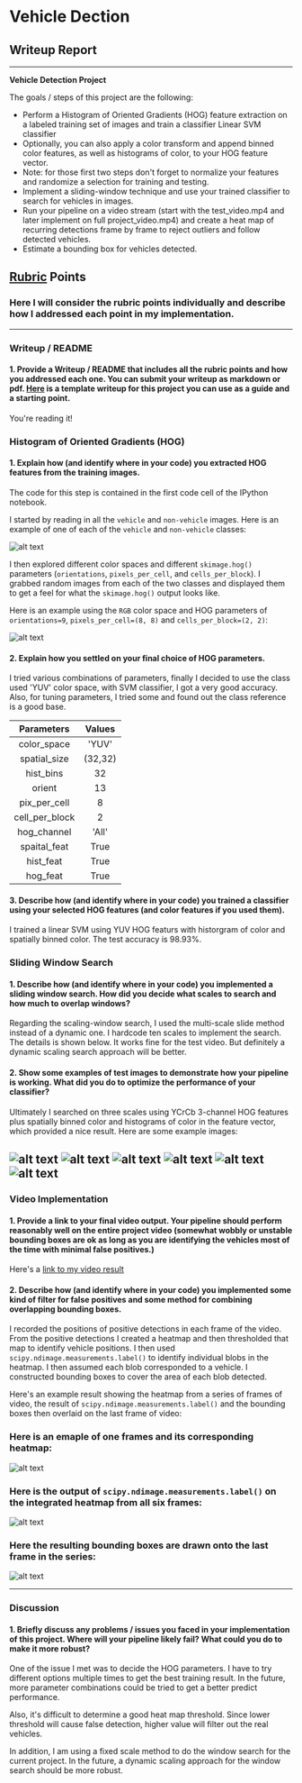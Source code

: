 # Vehicle Dection

## Writeup Report
---

**Vehicle Detection Project**

The goals / steps of this project are the following:

* Perform a Histogram of Oriented Gradients (HOG) feature extraction on a labeled training set of images and train a classifier Linear SVM classifier
* Optionally, you can also apply a color transform and append binned color features, as well as histograms of color, to your HOG feature vector.
* Note: for those first two steps don't forget to normalize your features and randomize a selection for training and testing.
* Implement a sliding-window technique and use your trained classifier to search for vehicles in images.
* Run your pipeline on a video stream (start with the test_video.mp4 and later implement on full project_video.mp4) and create a heat map of recurring detections frame by frame to reject outliers and follow detected vehicles.
* Estimate a bounding box for vehicles detected.

[//]: # (Image References)
[image1]: ./output_images/car_not_car.png
[image2]: ./output_images/HOG_example.jpg
[image3]: ./output_images/output_test1.jpg
[image4]: ./output_images/output_test2.jpg
[image5]: ./output_images/output_test3.jpg
[image6]: ./output_images/output_test4.jpg
[image7]: ./output_images/output_test5.jpg
[image8]: ./output_images/output_test6.jpg
[image9]: ./output_images/bboxes_and_heat.png
[image10]: ./output_images/labels_map.png
[image11]: ./output_images/output_bboxes.png
[video1]: ./project_video.mp4

## [Rubric](https://review.udacity.com/#!/rubrics/513/view) Points
### Here I will consider the rubric points individually and describe how I addressed each point in my implementation.  

---
### Writeup / README

#### 1. Provide a Writeup / README that includes all the rubric points and how you addressed each one.  You can submit your writeup as markdown or pdf.  [Here](https://github.com/udacity/CarND-Vehicle-Detection/blob/master/writeup_template.md) is a template writeup for this project you can use as a guide and a starting point.  

You're reading it!

### Histogram of Oriented Gradients (HOG)

#### 1. Explain how (and identify where in your code) you extracted HOG features from the training images.

The code for this step is contained in the first code cell of the IPython notebook.  

I started by reading in all the `vehicle` and `non-vehicle` images.  Here is an example of one of each of the `vehicle` and `non-vehicle` classes:

![alt text][image1]

I then explored different color spaces and different `skimage.hog()` parameters (`orientations`, `pixels_per_cell`, and `cells_per_block`).  I grabbed random images from each of the two classes and displayed them to get a feel for what the `skimage.hog()` output looks like.

Here is an example using the `RGB` color space and HOG parameters of `orientations=9`, `pixels_per_cell=(8, 8)` and `cells_per_block=(2, 2)`:


![alt text][image2]

#### 2. Explain how you settled on your final choice of HOG parameters.

I tried various combinations of parameters, finally I decided to use the class used 'YUV' color space, with SVM classifier, I got a very good accuracy. Also, for tuning parameters, I tried some and found out the class reference is a good base.


|   Parameters   | Values  |
|:--------------:|:-------:|
|  color_space   | 'YUV' |
|  spatial_size  | (32,32) |
|   hist_bins    |   32    |
|     orient     |    13    |
|  pix_per_cell  |    8    |
| cell_per_block |    2    |
|  hog_channel   |  'All'  |
|  spaital_feat  |  True   |
|   hist_feat    |  True   |
|    hog_feat    |  True   |

#### 3. Describe how (and identify where in your code) you trained a classifier using your selected HOG features (and color features if you used them).

I trained a linear SVM using YUV HOG featurs with historgram of color and spatially binned color. The test accuracy is 98.93%.

### Sliding Window Search

#### 1. Describe how (and identify where in your code) you implemented a sliding window search.  How did you decide what scales to search and how much to overlap windows?

Regarding the scaling-window search, I used the multi-scale slide method instead of a dynamic one. I hardcode ten scales to implement the search. The details is shown below. It works fine for the test video. But definitely a dynamic scaling search approach will be better.

#### 2. Show some examples of test images to demonstrate how your pipeline is working.  What did you do to optimize the performance of your classifier?

Ultimately I searched on three scales using YCrCb 3-channel HOG features plus spatially binned color and histograms of color in the feature vector, which provided a nice result.  Here are some example images:

![alt text][image3]
![alt text][image4]
![alt text][image5]
![alt text][image6]
![alt text][image7]
![alt text][image8]
---

### Video Implementation

#### 1. Provide a link to your final video output.  Your pipeline should perform reasonably well on the entire project video (somewhat wobbly or unstable bounding boxes are ok as long as you are identifying the vehicles most of the time with minimal false positives.)
Here's a [link to my video result](./output_images/project_video_output.mp4)


#### 2. Describe how (and identify where in your code) you implemented some kind of filter for false positives and some method for combining overlapping bounding boxes.

I recorded the positions of positive detections in each frame of the video.  From the positive detections I created a heatmap and then thresholded that map to identify vehicle positions.  I then used `scipy.ndimage.measurements.label()` to identify individual blobs in the heatmap.  I then assumed each blob corresponded to a vehicle.  I constructed bounding boxes to cover the area of each blob detected.  

Here's an example result showing the heatmap from a series of frames of video, the result of `scipy.ndimage.measurements.label()` and the bounding boxes then overlaid on the last frame of video:

### Here is an emaple of one frames and its corresponding heatmap:

![alt text][image9]

### Here is the output of `scipy.ndimage.measurements.label()` on the integrated heatmap from all six frames:
![alt text][image10]

### Here the resulting bounding boxes are drawn onto the last frame in the series:
![alt text][image11]

---

### Discussion

#### 1. Briefly discuss any problems / issues you faced in your implementation of this project.  Where will your pipeline likely fail?  What could you do to make it more robust?

One of the issue I met was to decide the HOG parameters. I have to try different options multiple times to get the best training result. In the future, more parameter combinations could be tried to get a better predict performance.

Also, it's difficult to determine a good heat map threshold. Since lower threshold will cause false detection, higher value will filter out the real vehicles.

In addition, I am using a fixed scale method to do the window search for the current project. In the future, a dynamic scaling approach for the window search should be more robust.
